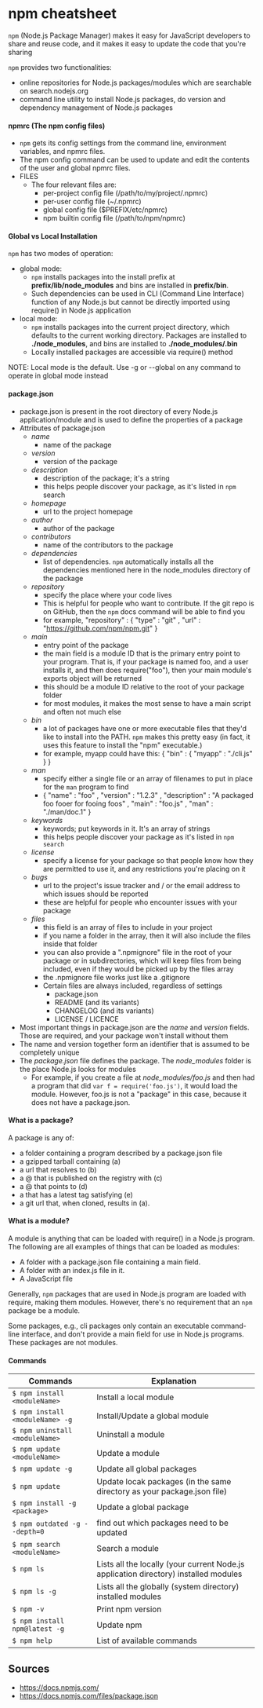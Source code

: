 npm cheatsheet
==============

`npm` (Node.js Package Manager) makes it easy for JavaScript developers to share and reuse code, and it makes it easy to update the code that you're sharing

`npm` provides two functionalities:

- online repositories for Node.js packages/modules which are searchable on search.nodejs.org
- command line utility to install Node.js packages, do version and dependency management of Node.js packages

#### npmrc (The npm config files)
- `npm` gets its config settings from the command line, environment variables, and npmrc files.
- The npm config command can be used to update and edit the contents of the user and global npmrc files.
- FILES
    - The four relevant files are:
        - per-project config file (/path/to/my/project/.npmrc)
        - per-user config file (~/.npmrc)
        - global config file ($PREFIX/etc/npmrc)
        - npm builtin config file (/path/to/npm/npmrc)

#### Global vs Local Installation
`npm` has two modes of operation:

- global mode:
    - `npm` installs packages into the install prefix at **prefix/lib/node_modules** and bins are installed in **prefix/bin**.
    - Such dependencies can be used in CLI (Command Line Interface) function of any Node.js but cannot be directly imported using require() in Node.js application
- local mode:
    - `npm` installs packages into the current project directory, which defaults to the current working directory. Packages are installed to **./node_modules**, and bins are installed to **./node_modules/.bin**
    - Locally installed packages are accessible via require() method

NOTE: Local mode is the default. Use -g or --global on any command to operate in global mode instead

#### package.json
- package.json is present in the root directory of every Node.js application/module and is used to define the properties of a package
- Attributes of package.json
    - *name*
        - name of the package
    - *version*
        - version of the package
    - *description*
        - description of the package; it's a string
        - this helps people discover your package, as it's listed in `npm` search
    - *homepage*
        - url to the project homepage
    - *author*
        - author of the package
    - *contributors*
        - name of the contributors to the package
    - *dependencies*
        - list of dependencies. `npm` automatically installs all the dependencies mentioned here in the node_modules directory of the package
    - *repository*
        - specify the place where your code lives
        - This is helpful for people who want to contribute. If the git repo is on GitHub, then the `npm` docs command will be able to find you
        - for example, "repository" : { "type" : "git" , "url" : "https://github.com/npm/npm.git" }
    - *main*
        - entry point of the package
        - the main field is a module ID that is the primary entry point to your program. That is, if your package is named foo, and a user installs it, and then does require("foo"), then your main module's exports object will be returned
        - this should be a module ID relative to the root of your package folder
        - for most modules, it makes the most sense to have a main script and often not much else
    - *bin*
        - a lot of packages have one or more executable files that they'd like to install into the PATH. `npm` makes this pretty easy (in fact, it uses this feature to install the "npm" executable.)
        - for example, myapp could have this: { "bin" : { "myapp" : "./cli.js" } }
    - *man*
        - specify either a single file or an array of filenames to put in place for the `man` program to find
        - { "name" : "foo" , "version" : "1.2.3" , "description" : "A packaged foo fooer for fooing foos" , "main" : "foo.js" , "man" : "./man/doc.1" }
    - *keywords*
        - keywords; put keywords in it. It's an array of strings
        - this helps people discover your package as it's listed in `npm search`
    - *license*
        - specify a license for your package so that people know how they are permitted to use it, and any restrictions you're placing on it
    - *bugs*
        - url to the project's issue tracker and / or the email address to which issues should be reported
        - these are helpful for people who encounter issues with your package
    - *files*
        - this field is an array of files to include in your project
        - if you name a folder in the array, then it will also include the files inside that folder
        - you can also provide a ".npmignore" file in the root of your package or in subdirectories, which will keep files from being included, even if they would be picked up by the files array
        - the .npmignore file works just like a .gitignore
        - Certain files are always included, regardless of settings
            - package.json
            - README (and its variants)
            - CHANGELOG (and its variants)
            - LICENSE / LICENCE
- Most important things in package.json are the *name* and *version* fields. Those are required, and your package won't install without them
- The name and version together form an identifier that is assumed to be completely unique
- The *package.json* file defines the package. The *node_modules* folder is the place Node.js looks for modules
    - For example, if you create a file at *node_modules/foo.js* and then had a program that did `var f = require('foo.js')`, it would load the module. However, foo.js is not a "package" in this case, because it does not have a package.json.

#### What is a package?
A package is any of:

- a folder containing a program described by a package.json file
- a gzipped tarball containing (a)
- a url that resolves to (b)
- a <name>@<version> that is published on the registry with (c)
- a <name>@<tag> that points to (d)
- a <name> that has a latest tag satisfying (e)
- a git url that, when cloned, results in (a).

#### What is a module?
A module is anything that can be loaded with require() in a Node.js program. The following are all examples of things that can be loaded as modules:

- A folder with a package.json file containing a main field.
- A folder with an index.js file in it.
- A JavaScript file

Generally, `npm` packages that are used in Node.js program are loaded with require, making them modules. However, there's no requirement that an `npm` package be a module.

Some packages, e.g., cli packages only contain an executable command-line interface, and don't provide a main field for use in Node.js programs. These packages are not modules.

#### Commands
Commands | Explanation
--- | ---
`$ npm install <moduleName>` | Install a local module
`$ npm install <moduleName> -g` | Install/Update a global module
`$ npm uninstall <moduleName>` | Uninstall a module
`$ npm update <moduleName>` | Update a module
`$ npm update -g` | Update all global packages
`$ npm update` | Update locak packages (in the same directory as your package.json file)
`$ npm install -g <package>` | Update a global package
`$ npm outdated -g --depth=0` | find out which packages need to be updated
`$ npm search <moduleName>` | Search a module
`$ npm ls` | Lists all the locally (your current Node.js application directory) installed modules
`$ npm ls -g` | Lists all the globally (system directory) installed modules
`$ npm -v` | Print npm version
`$ npm install npm@latest -g` | Update npm
`$ npm help` | List of available commands

Sources
-------
- https://docs.npmjs.com/
- https://docs.npmjs.com/files/package.json
